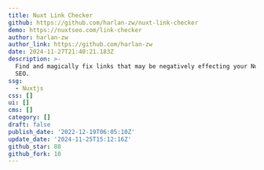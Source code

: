 ```yaml
---
title: Nuxt Link Checker
github: https://github.com/harlan-zw/nuxt-link-checker
demo: https://nuxtseo.com/link-checker
author: harlan-zw
author_link: https://github.com/harlan-zw
date: 2024-11-27T21:40:21.183Z
description: >-
  Find and magically fix links that may be negatively effecting your Nuxt sites
  SEO.
ssg:
  - Nuxtjs
css: []
ui: []
cms: []
category: []
draft: false
publish_date: '2022-12-19T06:05:10Z'
update_date: '2024-11-25T15:12:16Z'
github_star: 88
github_fork: 10
---
```

